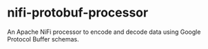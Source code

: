 # nifi-protobuf-processor
An Apache NiFi processor to encode and decode data using Google Protocol Buffer schemas.
